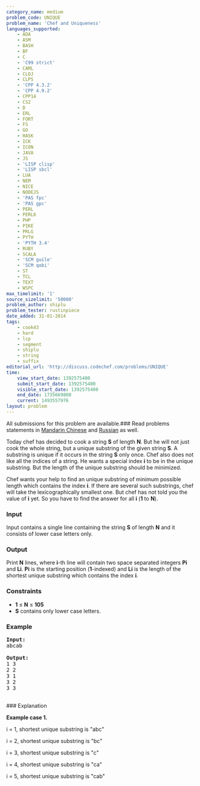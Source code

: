 ```yaml
---
category_name: medium
problem_code: UNIQUE
problem_name: 'Chef and Uniqueness'
languages_supported:
    - ADA
    - ASM
    - BASH
    - BF
    - C
    - 'C99 strict'
    - CAML
    - CLOJ
    - CLPS
    - 'CPP 4.3.2'
    - 'CPP 4.9.2'
    - CPP14
    - CS2
    - D
    - ERL
    - FORT
    - FS
    - GO
    - HASK
    - ICK
    - ICON
    - JAVA
    - JS
    - 'LISP clisp'
    - 'LISP sbcl'
    - LUA
    - NEM
    - NICE
    - NODEJS
    - 'PAS fpc'
    - 'PAS gpc'
    - PERL
    - PERL6
    - PHP
    - PIKE
    - PRLG
    - PYTH
    - 'PYTH 3.4'
    - RUBY
    - SCALA
    - 'SCM guile'
    - 'SCM qobi'
    - ST
    - TCL
    - TEXT
    - WSPC
max_timelimit: '1'
source_sizelimit: '50000'
problem_author: shiplu
problem_tester: rustinpiece‎
date_added: 31-01-2014
tags:
    - cook43
    - hard
    - lcp
    - segment
    - shiplu
    - string
    - suffix
editorial_url: 'http://discuss.codechef.com/problems/UNIQUE'
time:
    view_start_date: 1392575400
    submit_start_date: 1392575400
    visible_start_date: 1392575400
    end_date: 1735669800
    current: 1493557976
layout: problem
---
```

All submissions for this problem are available.###  Read problems statements in [Mandarin Chinese](http://www.codechef.com/download/translated/COOK43/mandarin/UNIQUE.pdf) and [Russian](http://www.codechef.com/download/translated/COOK43/russian/UNIQUE.pdf) as well.

Today chef has decided to cook a string **S** of length **N**. But he will not just cook the whole string, but a unique substring of the given string **S**. A substring is unique if it occurs in the string **S** only once. Chef also does not like all the indices of a string. He wants a special index **i** to be in the unique substring. But the length of the unique substring should be minimized.

Chef wants your help to find an unique substring of minimum possible length which contains the index **i**. If there are several such substrings, chef will take the lexicographically smallest one. But chef has not told you the value of **i** yet. So you have to find the answer for all **i** (**1** to **N**).

### Input

Input contains a single line containing the string **S** of length **N** and it consists of lower case letters only.

### Output

Print **N** lines, where **i**-th line will contain two space separated integers **Pi** and **Li**. **Pi** is the starting position (**1**-indexed) and **Li** is the length of the shortest unique substring which contains the index **i**.

### Constraints

- **1** ≤ **N** ≤ **105**
- **S** contains only lower case letters.

### Example

<pre><b>Input:</b>
abcab

<b>Output:</b>
1 3
2 2
3 1
3 2
3 3

</pre>### Explanation

**Example case 1.** 

i = 1, shortest unique substring is "abc"

i = 2, shortest unique substring is "bc"

i = 3, shortest unique substring is "c"

i = 4, shortest unique substring is "ca"

i = 5, shortest unique substring is "cab"
